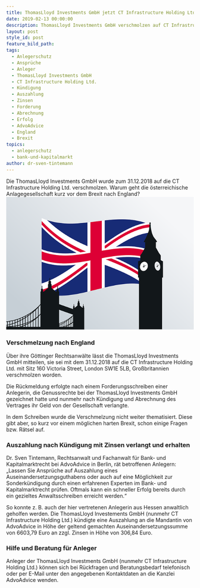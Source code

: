 ```yaml
---
title: ThomasLloyd Investments GmbH jetzt CT Infrastructure Holding Ltd.?
date: 2019-02-13 00:00:00
description: ThomasLloyd Investments GmbH verschmolzen auf CT Infrastructure Holding Ltd.
layout: post
style_id: post
feature_bild_path:
tags:
  - Anlegerschutz
  - Ansprüche
  - Anleger
  - ThomasLloyd Investments GmbH
  - CT Infrastructure Holding Ltd.
  - Kündigung
  - Auszahlung
  - Zinsen
  - Forderung
  - Abrechnung
  - Erfolg
  - AdvoAdvice
  - England
  - Brexit
topics:
  - anlegerschutz
  - bank-und-kapitalmarkt
author: dr-sven-tintemann
---
```


Die ThomasLloyd Investments GmbH wurde zum 31.12.2018 auf die CT Infrastructure Holding Ltd. verschmolzen. Warum geht die &ouml;sterreichische Anlagegesellschaft kurz vor dem Brexit nach England?![England - Bild Pixabay](/uploads/flag-1177326-640-1.png "Gesellschaft nach England verschmolzen? Warum?")

### **Verschmelzung nach England**

&Uuml;ber ihre G&ouml;ttinger Rechtsanw&auml;lte l&auml;sst die ThomasLloyd Investments GmbH mitteilen, sie sei mit dem 31.12.2018 auf die CT Infrastructure Holding Ltd. mit Sitz 160 Victoria Street, London SW1E 5LB, Gro&szlig;britannien verschmolzen worden.

Die R&uuml;ckmeldung erfolgte nach einem Forderungsschreiben einer Anlegerin, die Genussrechte bei der ThomasLloyd Investments GmbH gezeichnet hatte und nunmehr nach K&uuml;ndigung und Abrechnung des Vertrages ihr Geld von der Gesellschaft verlangte.

In dem Schreiben wurde die Verschmelzung nicht weiter thematisiert. Diese gibt aber, so kurz vor einem m&ouml;glichen harten Brexit, schon einige Fragen bzw. R&auml;tsel auf.

### **Auszahlung nach K&uuml;ndigung mit Zinsen verlangt und erhalten**

Dr. Sven Tintemann, Rechtsanwalt und Fachanwalt f&uuml;r Bank- und Kapitalmarktrecht bei AdvoAdvice in Berlin, r&auml;t betroffenen Anlegern: „Lassen Sie Anspr&uuml;che auf Auszahlung eines Auseinandersetzungsguthabens oder auch auf eine M&ouml;glichkeit zur Sonderk&uuml;ndigung durch einen erfahrenen Experten im Bank- und Kapitalmarktrecht pr&uuml;fen. Oftmals kann ein schneller Erfolg bereits durch ein gezieltes Anwaltsschreiben erreicht werden.“

So konnte z. B. auch der hier vertretenen Anlegerin aus Hessen anwaltlich geholfen werden. Die ThomasLloyd Investements GmbH (nunmehr CT Infrastructure Holding Ltd.) k&uuml;ndigte eine Auszahlung an die Mandantin von AdvoAdvice in H&ouml;he der geltend gemachten Auseinandersetzungssumme von 6603,79 Euro an zzgl. Zinsen in H&ouml;he von 306,84 Euro.

### **Hilfe und Beratung f&uuml;r Anleger**

Anleger der ThomasLloyd Investments GmbH (nunmehr CT Infrastructure Holding Ltd.) k&ouml;nnen sich bei R&uuml;ckfragen und Beratungsbedarf telefonisch oder per E-Mail unter den angegebenen Kontaktdaten an die Kanzlei AdvoAdvice wenden.